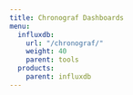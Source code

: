 ```yaml
---
title: Chronograf Dashboards
menu:
  influxdb:
    url: "/chronograf/"
    weight: 40
    parent: tools
  products:
    parent: influxdb
---
```

